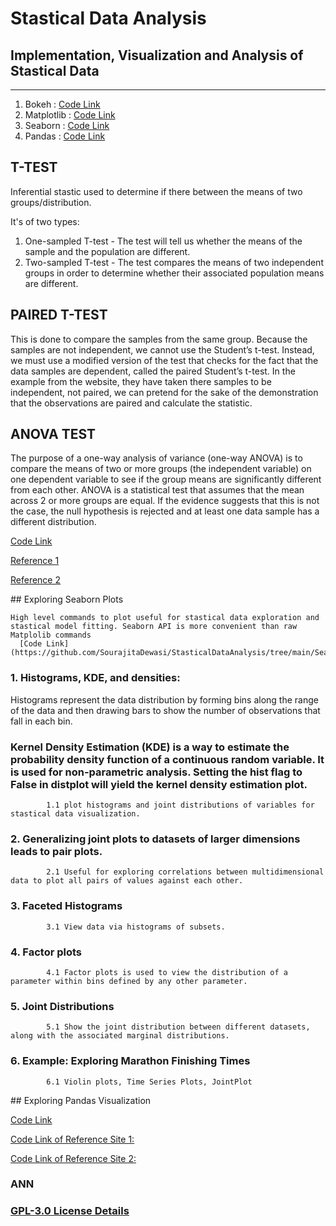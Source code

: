 # Stastical Data Analysis
## Implementation, Visualization and Analysis of Stastical Data

<hr>

  1. Bokeh : [Code Link](https://github.com/SourajitaDewasi/StasticalDataAnalysis/tree/main/Bokeh)
  2. Matplotlib : [Code Link](https://github.com/SourajitaDewasi/StasticalDataAnalysis/tree/main/Matplotlib)
  3. Seaborn : [Code Link](https://github.com/SourajitaDewasi/StasticalDataAnalysis/tree/main/Seaborn)
  4. Pandas : [Code Link](https://github.com/SourajitaDewasi/StasticalDataAnalysis/tree/main/Seaborn)
<p>

## T-TEST
Inferential stastic used to determine if there between the means of two groups/distribution.

It's of two types: 
1. One-sampled T-test - The test will tell us whether the means of the sample and the population are different.
2. Two-sampled T-test - The test compares the means of two independent groups in order to determine whether their associated population means are different.

## PAIRED T-TEST

This is done to compare the samples from the same group. Because the samples are not independent, we cannot use the Student’s t-test. Instead, we must use a modified version of the test that checks for the fact that the data samples are dependent, called the paired Student’s t-test. In the example from the website, they have taken there samples to be independent, not paired, we can pretend for the sake of the demonstration that the observations are paired and calculate the statistic.

## ANOVA TEST

The purpose of a one-way analysis of variance (one-way ANOVA) is to compare the means of two or more groups (the independent variable) on one dependent variable to see if the group means are significantly different from each other. ANOVA is a statistical test that assumes that the mean across 2 or more groups are equal. If the evidence suggests that this is not the case, the null hypothesis is rejected and at least one data sample has a different distribution.

[Code Link](https://github.com/SourajitaDewasi/StasticalDataAnalysis/blob/main/Student%20T%20Test%20and%20ANOVA/Student's_T_Test.ipynb)
  
[Reference 1](https://machinelearningmastery.com/parametric-statistical-significance-tests-in-python/)
  
[Reference 2](https://machinelearningmastery.com/how-to-code-the-students-t-test-from-scratch-in-python/)
  </p>
</hr>

<p>
## Exploring Seaborn Plots 
  
    High level commands to plot useful for stastical data exploration and stastical model fitting. Seaborn API is more convenient than raw Matplolib commands
      [Code Link](https://github.com/SourajitaDewasi/StasticalDataAnalysis/tree/main/Seaborn)
  
  ### 1. Histograms, KDE, and densities: 
  Histograms represent the data distribution by forming bins along the range of the data and then drawing bars to show the number of observations that fall in each bin.
  
 ### Kernel Density Estimation (KDE) is a way to estimate the probability density function of a continuous random variable. It is used for non-parametric analysis. Setting the hist flag to False in distplot will yield the kernel density estimation plot.
  
            1.1 plot histograms and joint distributions of variables for stastical data visualization.
  ### 2. Generalizing joint plots to datasets of larger dimensions leads to pair plots.
            2.1 Useful for exploring correlations between multidimensional data to plot all pairs of values against each other.
  ### 3. Faceted Histograms
            3.1 View data via histograms of subsets. 
  ### 4. Factor plots
            4.1 Factor plots is used to view the distribution of a parameter within bins defined by any other parameter.
  ### 5. Joint Distributions
            5.1 Show the joint distribution between different datasets, along with the associated marginal distributions.
  ### 6. Example: Exploring Marathon Finishing Times
            6.1 Violin plots, Time Series Plots, JointPlot
</p>
<p>
## Exploring Pandas Visualization 
  
  [Code Link](https://github.com/SourajitaDewasi/StasticalDataAnalysis/tree/main/Pandas)
  
  [Code Link of Reference Site 1:](https://nbviewer.org/urls/gist.github.com/fonnesbeck/5850375/raw/c18cfcd9580d382cb6d14e4708aab33a0916ff3e/1.+Introduction+to+Pandas.ipynb)
  
  [Code Link of Reference Site 2:](https://nbviewer.jupyter.org/urls/gist.github.com/fonnesbeck/5850413/raw/3a9406c73365480bc58d5e75bc80f7962243ba17/2.+Data+Wrangling+with+Pandas.ipynb)
</p>

### ANN
### [GPL-3.0 License Details](https://github.com/SourajitaDewasi/StasticalDataAnalysis/blob/main/LICENSE)
